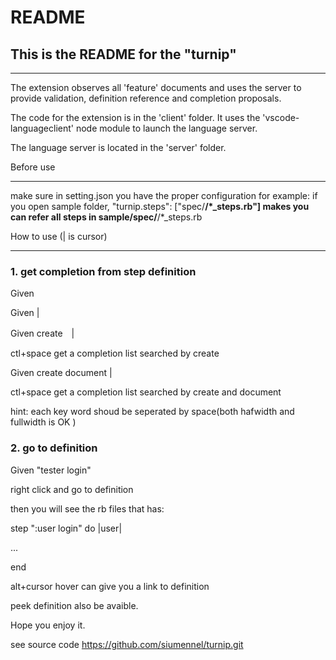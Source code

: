 # README

## This is the README for the "turnip"

-------------------
The extension observes all 'feature' documents
and uses the server to provide validation, definition reference and completion proposals.

The code for the extension is in the 'client' folder. It uses the 'vscode-languageclient' node module to launch the language server.

The language server is located in the 'server' folder.

Before use

-------------------
make sure in setting.json you have the proper configuration
for example: if you open sample folder,
"turnip.steps": ["spec/**/*_steps.rb"] 
makes you can refer all steps in  sample/spec/**/*_steps.rb

How to use (| is cursor)

-------------------

### 1. get completion from step definition

Given

Given |

Given create　|

ctl+space get a completion list searched by create

Given create document |

ctl+space get a completion list searched by create and document

hint: each key word shoud be seperated by space(both hafwidth and fullwidth is OK )

### 2. go to definition

Given "tester login"

right click and go to definition

then you will see the rb files that has:

step ":user login" do |user|

...

end

alt+cursor hover can give you a link to definition

peek definition also be avaible.

Hope you enjoy it.

see source code https://github.com/siumennel/turnip.git